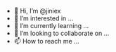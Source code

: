 - 👋 Hi, I’m @jiniex
- 👀 I’m interested in ...
- 🌱 I’m currently learning ...
- 💞️ I’m looking to collaborate on ...
- 📫 How to reach me ...

<!---
jiniex/jiniex is a ✨ special ✨ repository because its `README.md` (this file) appears on your GitHub profile.
You can click the Preview link to take a look at your changes.
--->
